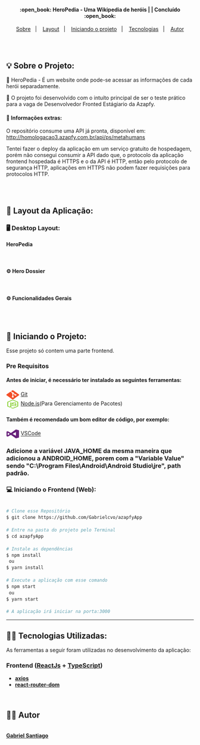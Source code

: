 <h4 align="center"> 
	:open_book:  HeroPedia - Uma Wikipedia de heróis | | Concluído  :open_book:
</h4>

<p align="center">
  <a href="#bulb-sobre-o-projeto">Sobre</a>&nbsp;&nbsp;&nbsp;|&nbsp;&nbsp;&nbsp;
  <a href="#art-layout-da-aplicação">Layout</a>&nbsp;&nbsp;&nbsp;|&nbsp;&nbsp;&nbsp;
  <a href="#rocket-iniciando-o-projeto">Iniciando o projeto</a>&nbsp;&nbsp;&nbsp;|&nbsp;&nbsp;&nbsp;
  <a href="#man_technologist-tecnologias-utilizadas">Tecnologias</a>&nbsp;&nbsp;&nbsp;|&nbsp;&nbsp;&nbsp;
  <a href="#raising_hand_man-autor">Autor</a> 
</p>

</br>
</br>

## :bulb: Sobre o Projeto:

:shopping_cart: HeroPedia - É um website onde pode-se acessar as informações de cada herói separadamente.

:briefcase: O projeto foi desenvolvido com o intuíto principal de ser o teste prático para a vaga de Desenvolvedor Fronted Estágiario da Azapfy.

#### :mag_right: Informações extras:

O repositório consume uma API já pronta, disponível em: http://homologacao3.azapfy.com.br/api/ps/metahumans

Tentei fazer o deploy da aplicação em um serviço gratuito de hospedagem, porém não consegui consumir a API dado que, o protocolo da aplicação frontend hospedada é HTTPS e o da API é HTTP, então pelo protocolo de segurança HTTP, aplicações em HTTPS não podem fazer requisições para protocolos HTTP.

</br>
</br>

## :art: Layout da Aplicação:

### :desktop_computer: Desktop Layout:

#### HeroPedia

 <img alt="" src="https://res.cloudinary.com/dds7bsyhr/image/upload/v1638058489/App_wnzzxa.png">
 
 #### :gear: Hero Dossier
  <img alt="" src="https://res.cloudinary.com/dds7bsyhr/image/upload/v1638058503/App1_jp5wye.png">

 #### :gear: Funcionalidades Gerais

 <img alt="" src="https://res.cloudinary.com/dds7bsyhr/image/upload/v1638058542/WhatsApp-Video-2021-11-27-at-21.13.16_vneu8q.gif">
 
</br>
</br>

## :rocket: Iniciando o Projeto:

Esse projeto só contem uma parte frontend.

### Pre Requisitos

#### Antes de iniciar, é necessário ter instalado as seguintes ferramentas:

<img align="center" alt="GIT" height="25" width="35" src="https://raw.githubusercontent.com/devicons/devicon/master/icons/git/git-original.svg" style="max-width:100%;"> [Git](https://git-scm.com)</img>
</br>
<img align="center" alt="NodeJS" height="25" width="35" src="https://raw.githubusercontent.com/devicons/devicon/master/icons/nodejs/nodejs-original.svg" style="max-width:100%;"> [Node.js](https://nodejs.org/en/)(Para Gerenciamento de Pacotes)</img>

#### Também é recomendado um bom editor de código, por exemplo:

<img align="center" alt="VisualStudioCode" height="25" width="35" src="https://raw.githubusercontent.com/devicons/devicon/master/icons/visualstudio/visualstudio-plain.svg" style="max-width:100%;"> [VSCode](https://code.visualstudio.com/)</img>

### Adicione a variável JAVA_HOME da mesma maneira que adicionou a ANDROID_HOME, porem com a "Variable Value" sendo "C:\Program Files\Android\Android Studio\jre", path padrão.



### :computer: Iniciando o Frontend (Web):

```bash

# Clone esse Repositório
$ git clone https://github.com/Gabrielcvo/azapfyApp

# Entre na pasta do projeto pelo Terminal
$ cd azapfyApp

# Instale as dependências
$ npm install
 ou
$ yarn install

# Execute a aplicação com esse comando
$ npm start
 ou
$ yarn start

# A aplicação irá iniciar na porta:3000

```

---

 
## :man_technologist: Tecnologias Utilizadas:

As ferramentas a seguir foram utilizadas no desenvolvimento da aplicação:

### **Frontend** ([ReactJs](https://reactjs.org/) + [TypeScript](https://www.typescriptlang.org/))

- **[axios](https://www.npmjs.com/package/axios)**
- **[react-router-dom](https://www.npmjs.com/package/react-router-dom)**



</br>

## :raising_hand_man: Autor

<a href="https://github.com/Gabrielcvo">
 <br />
 	<b>Gabriel Santiago</b></a> <a href="https://github.com/Gabrielcvo" title="Gabrielcvo"></a>
 <br />
